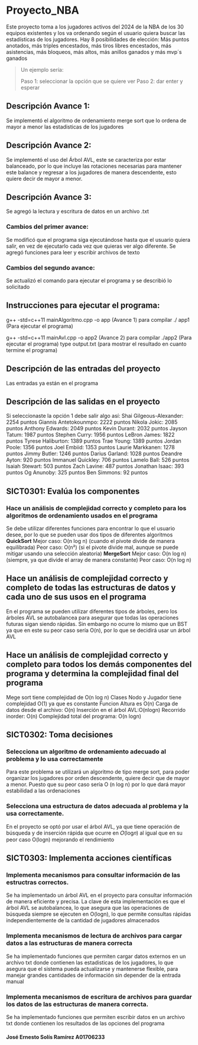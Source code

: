 # Proyecto_NBA

Este proyecto toma a los jugadores activos del 2024 de la NBA de los 30 equipos existentes y los va ordenando según el usuario quiera buscar las estadísticas de los jugadores. 
Hay 8 posibilidades de elección: Más puntos anotados, más triples encestados, más tiros libres encestados, más asistencias, más bloqueos, más altos, más anillos ganados y más mvp´s ganados  
> Un ejemplo sería:
>
> Paso 1: seleccionar la opción que se quiere ver
> Paso 2: dar enter y esperar

## Descripción Avance 1:
Se implementó el algoritmo de ordenamiento merge sort que lo ordena de mayor a menor las estadisticas de los jugadores
## Descripción Avance 2:
Se implementó el uso del Árbol AVL, este se caracteriza por estar balanceado, por lo que incluye las rotaciones necesarias para mantener este balance y regresar a los jugadores de manera descendente, esto quiere decir de mayor a menor.
## Descripción Avance 3:
Se agregó la lectura y escritura de datos en un archivo .txt

### Cambios del primer avance:
Se modificó que el programa siga ejecutándose hasta que el usuario quiera salir, en vez de ejecutarlo cada vez que quieras ver algo diferente.
Se agregó funciones para leer y escribir archivos de texto

### Cambios del segundo avance:
Se actualizó el comando para ejecutar el programa y se describió lo solicitado

## Instrucciones para ejecutar el programa:
g++ -std=c++11 mainAlgoritmo.cpp -o app   (Avance 1) para compilar
./ app1 (Para ejecutar el programa)

g++ -std=c++11 mainAvl.cpp -o app2 (Avance 2) para compilar
./app2 (Para ejecutar el programa)
type output.txt (para mostrar el resultado en cuanto termine el programa) 

## Descripción de las entradas del proyecto
Las entradas ya están en el programa

## Descripción de las salidas en el proyecto 
Si seleccionaste la opción 1 debe salir algo así:
Shai Gilgeous-Alexander: 2254 puntos
Giannis Antetokounmpo: 2222 puntos
Nikola Jokic: 2085 puntos
Anthony Edwards: 2049 puntos
Kevin Durant: 2032 puntos
Jayson Tatum: 1987 puntos
Stephen Curry: 1956 puntos
LeBron James: 1822 puntos
Tyrese Haliburton: 1389 puntos
Trae Young: 1389 puntos
Jordan Poole: 1356 puntos
Joel Embiid: 1353 puntos
Laurie Markkanen: 1278 puntos
Jimmy Butler: 1246 puntos
Darius Garland: 1028 puntos
Deandre Ayton: 920 puntos
Immanuel Quickley: 706 puntos
Lamelo Ball: 526 puntos
Isaiah Stewart: 503 puntos
Zach Lavine: 487 puntos
Jonathan Isaac: 393 puntos
Og Anunoby: 325 puntos
Ben Simmons: 92 puntos

## SICT0301: Evalúa los componentes
### Hace un análisis de complejidad correcto y completo para los algoritmos de ordenamiento usados en el programa
Se debe utilizar diferentes funciones para encontrar lo que el usuario desee, por lo que se pueden usar dos tipos de diferentes algoritmos 
**QuickSort**
Mejor caso: O(n log n) (cuando el pivote divide de manera equilibrada)
Peor caso: O(n²) (si el pivote divide mal, aunque se puede mitigar usando una selección aleatoria)
**MergeSort**
Mejor caso: O(n log n) (siempre, ya que divide el array de manera constante)
Peor caso: O(n log n)

## Hace un análisis de complejidad correcto y completo de todas las estructuras de datos y cada uno de sus usos en el programa
En el programa se pueden utilizar diferentes tipos de árboles, pero los árboles AVL se autobalancea para asegurar que todas las operaciones futuras sigan siendo rápidas. Sin embargo no ocurre lo mismo que un BST ya que en este su peor caso sería O(n), por lo que se decidirá usar un árbol AVL

## Hace un análisis de complejidad correcto y completo para todos los demás componentes del programa y determina la complejidad final del programa
Mege sort tiene complejidad de O(n log n)
Clases Nodo y Jugador tiene complejidad O(1) ya que es constante
Funcion Altura es O(n)
Carga de datos desde el archivo: O(n)
Inserción en el árbol AVL:O(nlogn)
Recorrido inorder: O(n)
Complejidad total del programa: O(n logn)

## SICT0302: Toma decisiones
### Selecciona un algoritmo de ordenamiento adecuado al problema y lo usa correctamente
Para este problema se utilizará un algoritmo de tipo merge sort, para poder organizar los jugadores por orden descendente, quiere decir que de mayor a menor.
Puesto que su peor caso sería O (n log n) por lo que dará mayor estabilidad a las ordenaciones

### Selecciona una estructura de datos adecuada al problema y la usa correctamente.
En el proyecto se optó por usar el árbol AVL, ya que tiene operación de búsqueda y de inserción rápida que ocurre en 𝑂(log⁡𝑛) al igual que en su peor caso O(logn) mejorando el rendimiento


## SICT0303: Implementa acciones científicas
### Implementa mecanismos para consultar información de las estructras correctos.
Se ha implementado un árbol AVL en el proyecto para consultar información de manera eficiente y precisa. La clave de esta implementación es que el árbol AVL se autobalancea, lo que asegura que las operaciones de búsqueda siempre se ejecuten en  O(logn), lo que permite consultas rápidas independientemente de la cantidad de jugadores almacenados

### Implementa mecanismos de lectura de archivos para cargar datos a las estructuras de manera correcta
Se ha implementado funciones que permiten cargar datos externos en un archivo txt donde contienen las estadisticas de los jugadores, lo que asegura que el sistema pueda actualizarse y mantenerse flexible,  para manejar grandes cantidades de información sin depender de la entrada manual

### Implementa mecanismos de escritura de archivos para guardar los datos de las estructuras de manera correcta.
Se ha implementado funciones que permiten escribir datos en un archivo txt donde contienen los resultados de las opciones del programa
#### José Ernesto Solís Ramírez A01706233
